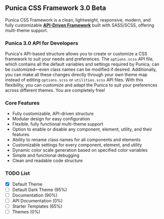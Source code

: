 ## Punica CSS Framework 3.0 Beta
<p>
    Punica CSS Framework is a clean, lightweight, responsive, modern, and fully customizable <ins><b>API-Driven Framework</b></ins> built with SASS/SCSS, offering multi-theme support.
</p>

### Punica 3.0 API for Developers
Punica's API-based structure allows you to create or customize a CSS framework to suit your needs and preferences. The ```options.scss``` API file, which contains all the default variables and settings required by Punica, can be customized—even class names can be modified if desired. Additionally, you can make all these changes directly through your own theme map instead of editing ```options.scss``` or ```utilities.scss``` API files. With this flexibility, you can customize and adapt the Punica to suit your preferences across different themes. You are completely free!

### Core Features
* Fully customizable, API-driven structure
* Modular design for easy configuration
* Flexible, fully functional multi-theme support
* Option to enable or disable any component, element, utility, and their features
* Ability to rename class names for all components and elements
* Customizable settings for every component, element, and utility
* Dynamic color scale generation based on specified color variables
* Simple and functional debugging
* Clean and readable code structure

### TODO List
- [x] Default Theme
- [ ] Default Dark Theme (95%)
- [ ] Documentation (90%)
- [ ] API Documentation (0%)
- [ ] Starter Templates (65%)
- [ ] Themes (0%)